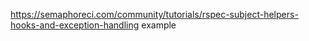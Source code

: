 https://semaphoreci.com/community/tutorials/rspec-subject-helpers-hooks-and-exception-handling example
